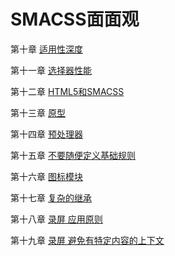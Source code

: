 # SMACSS面面观

第十章 [适用性深度](/aspectsofsmacss/10-适用性深度.md)

第十一章 [选择器性能](/aspectsofsmacss/11-选择器性能.md)

第十二章 [HTML5和SMACSS](/aspectsofsmacss/12-HTML5和SMACSS.md)

第十三章 [原型](/aspectsofsmacss/13-原型.md)

第十四章 [预处理器](/aspectsofsmacss/14-预处理器.md)

第十五章 [不要随便定义基础规则](/aspectsofsmacss/15-不要随便定义基础规则.md)

第十六章 [图标模块](/aspectsofsmacss/16-图标模块.md)

第十七章 [复杂的继承](/aspectsofsmacss/17-复杂的继承.md)

第十八章 [录屏 应用原则](/aspectsofsmacss/18-录屏：应用原则.md)

第十九章 [录屏 避免有特定内容的上下文](/aspectsofsmacss/19-录屏：避免有特定内容的上下文.md)

